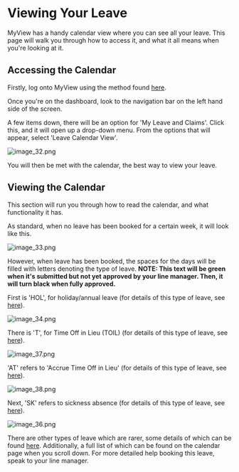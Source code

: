 # Viewing Your Leave

MyView has a handy calendar view where you can see all your leave. This page will walk you through how to access it, and what it all means when you're looking at it.

## Accessing the Calendar

Firstly, log onto MyView using the method found [here](MyView.md).

Once you're on the dashboard, look to the navigation bar on the left hand side of the screen.

A few items down, there will be an option for 'My Leave and Claims'. Click this, and it will open up a drop-down menu. 
From the options that will appear, select 'Leave Calendar View'.

![image_32.png](image_32.png)

You will then be met with the calendar, the best way to view your leave. 

## Viewing the Calendar

This section will run you through how to read the calendar, and what functionality it has. 

As standard, when no leave has been booked for a certain week, it will look like this. 

![image_33.png](image_33.png)

However, when leave has been booked, the spaces for the days will be filled with letters denoting the type of leave. **NOTE: This text will be green when it's submitted but not yet approved by your line manager. Then, it will turn black when fully approved.**

First is 'HOL', for holiday/annual leave (for details of this type of leave, see [here](Holiday.md)).

![image_34.png](image_34.png)

There is 'T', for Time Off in Lieu (TOIL) (for details of this type of leave, see [here](TOIL.md)).

![image_37.png](image_37.png)

'AT' refers to 'Accrue Time Off in Lieu' (for details of this type of leave, see [here](TOIL.md)).

![image_38.png](image_38.png)

Next, 'SK' refers to sickness absence (for details of this type of leave, see [here](Sickness.md)).

![image_36.png](image_36.png)

There are other types of leave which are rarer, some details of which can be found [here](Other-Types-of-Leave.md). Additionally, a full list of which can be found on the calendar page when you scroll down. For more detailed help booking this leave, speak to your line manager. 





